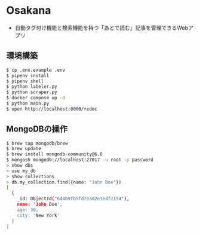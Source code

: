 # Osakana

- 自動タグ付け機能と検索機能を持つ「あとで読む」記事を管理できるWebアプリ

## 環境構築

```bash
$ cp .env.example .env
$ pipenv install
$ pipenv shell
$ python labeler.py
$ python scraper.py
$ docker compose up -d
$ python main.py
$ open http://localhost:8000/redoc
```

## MongoDBの操作

```bash
$ brew tap mongodb/brew
$ brew update
$ brew install mongodb-community@6.0
$ mongosh mongodb://localhost:27017 -u root -p password
> show dbs
> use my_db
> show collections
> db.my_collection.find({name: "John Doe"})
[
  {
    _id: ObjectId("644b9fb9fd7ead2e1edf2154"),
    name: 'John Doe',
    age: 30,
    city: 'New York'
  }
]
```
